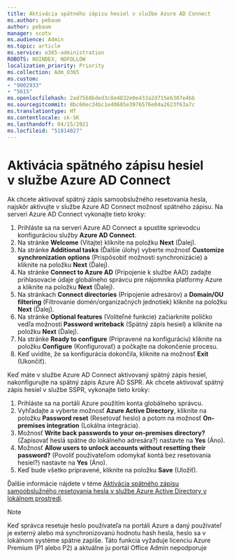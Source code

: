 ```yaml
---
title: Aktivácia spätného zápisu hesiel v službe Azure AD Connect
ms.author: pebaum
author: pebaum
manager: scotv
ms.audience: Admin
ms.topic: article
ms.service: o365-administration
ROBOTS: NOINDEX, NOFOLLOW
localization_priority: Priority
ms.collection: Adm_O365
ms.custom:
- "9002933"
- "5615"
ms.openlocfilehash: 2ad7568bded3c8e4832e0e433a2d715e6307e4bb
ms.sourcegitcommit: 8bc60ec34bc1e40685e3976576e04a2623f63a7c
ms.translationtype: HT
ms.contentlocale: sk-SK
ms.lasthandoff: 04/15/2021
ms.locfileid: "51814027"
---
```

# <a name="enable-password-writeback-in-azure-ad-connect"></a>Aktivácia spätného zápisu hesiel v službe Azure AD Connect

Ak chcete aktivovať spätný zápis samoobslužného resetovania hesla, najskôr aktivujte v službe Azure AD Connect možnosť spätného zápisu. Na serveri Azure AD Connect vykonajte tieto kroky:

1. Prihláste sa na serveri Azure AD Connect a spustite sprievodcu konfiguráciou služby **Azure AD Connect**.
2. Na stránke **Welcome** (Vitajte) kliknite na položku **Next** (Ďalej).
3. Na stránke **Additional tasks** (Ďalšie úlohy) vyberte možnosť **Customize synchronization options** (Prispôsobiť možnosti synchronizácie) a kliknite na položku **Next** (Ďalej).
4. Na stránke **Connect to Azure AD** (Pripojenie k službe AAD) zadajte prihlasovacie údaje globálneho správcu pre nájomníka platformy Azure a kliknite na položku **Next** (Ďalej).
5. Na stránkach **Connect directories** (Pripojenie adresárov) a **Domain/OU filtering** (Filtrovanie domén/organizačných jednotiek) kliknite na položku **Next** (Ďalej).
6. Na stránke **Optional features** (Voliteľné funkcie) začiarknite políčko vedľa možnosti **Password writeback** (Spätný zápis hesiel) a kliknite na položku **Next** (Ďalej).
7. Na stránke **Ready to configure** (Pripravené na konfiguráciu) kliknite na položku **Configure** (Konfigurovať) a počkajte na dokončenie procesu.
8. Keď uvidíte, že sa konfigurácia dokončila, kliknite na možnosť **Exit** (Ukončiť).

Keď máte v službe Azure AD Connect aktivovaný spätný zápis hesiel, nakonfigurujte na spätný zápis Azure AD SSPR.  Ak chcete aktivovať spätný zápis hesiel v službe SSPR, vykonajte tieto kroky:

1. Prihláste sa na portáli Azure použitím konta globálneho správcu.
2. Vyhľadajte a vyberte možnosť **Azure Active Directory**, kliknite na položku **Password reset** (Resetovať heslo) a potom na možnosť **On-premises integration** (Lokálna integrácia).
3. Možnosť **Write back passwords to your on-premises directory?** (Zapisovať heslá spätne do lokálneho adresára?) nastavte na **Yes** (Áno).
4. Možnosť **Allow users to unlock accounts without resetting their password?** (Povoliť používateľom odomykať kontá bez resetovania hesiel?) nastavte na **Yes** (Áno).
5. Keď bude všetko pripravené, kliknite na položku **Save** (Uložiť).

Ďalšie informácie nájdete v téme [Aktivácia spätného zápisu samoobslužného resetovania hesla v službe Azure Active Directory v lokálnom prostredí](https://docs.microsoft.com/azure/active-directory/authentication/tutorial-enable-sspr-writeback).

> [!NOTE]
>  Keď správca resetuje heslo používateľa na portáli Azure a daný používateľ je externý alebo má synchronizovanú hodnotu hash hesla, heslo sa v lokálnom systéme spätne zapíše. Táto funkcia vyžaduje licenciu Azure Premium (P1 alebo P2) a aktuálne ju portál Office Admin nepodporuje
